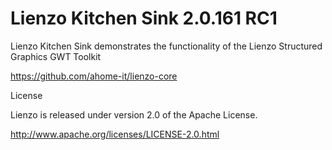 Lienzo Kitchen Sink 2.0.161 RC1
======

Lienzo Kitchen Sink demonstrates the functionality of the Lienzo Structured Graphics GWT Toolkit

https://github.com/ahome-it/lienzo-core

License

Lienzo is released under version 2.0 of the Apache License.

http://www.apache.org/licenses/LICENSE-2.0.html

